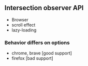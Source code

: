 ## Intersection observer API

- Browser
- scroll effect
- lazy-loading

### Behavior differs on options

- chrome, brave [good support]
- firefox [bad support]
